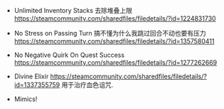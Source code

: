 

- Unlimited Inventory Stacks
去除堆叠上限
https://steamcommunity.com/sharedfiles/filedetails/?id=1224831730

- No Stress on Passing Turn
搞不懂为什么我跳过回合不动也要有压力
https://steamcommunity.com/sharedfiles/filedetails/?id=1357580411

- No Negative Quirk On Quest Success
https://steamcommunity.com/sharedfiles/filedetails/?id=1277262669

- Divine Elixir
https://steamcommunity.com/sharedfiles/filedetails/?id=1337355759
用于治疗血色诅咒.

- Mimics!
